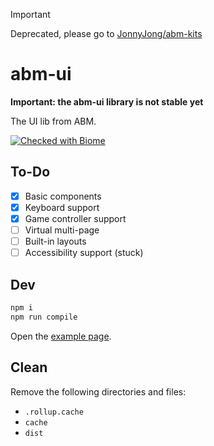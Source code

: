 > [!IMPORTANT]
> Deprecated, please go to [JonnyJong/abm-kits](https://github.com/JonnyJong/abm-kits)

# abm-ui
**Important: the abm-ui library is not stable yet**

The UI lib from ABM.

[![Checked with Biome](https://img.shields.io/badge/Checked_with-Biome-60a5fa?style=flat&logo=biome)](https://biomejs.dev)

## To-Do
- [x] Basic components
- [x] Keyboard support
- [x] Game controller support
- [ ] Virtual multi-page
- [ ] Built-in layouts
- [ ] Accessibility support (stuck)

## Dev
```sh
npm i
npm run compile
```
Open the [example page](./example/index.html).

## Clean
Remove the following directories and files:
- `.rollup.cache`
- `cache`
- `dist`
